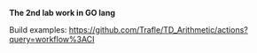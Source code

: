 **The 2nd lab work in GO lang**

Build examples:
https://github.com/Trafle/TD_Arithmetic/actions?query=workflow%3ACI

